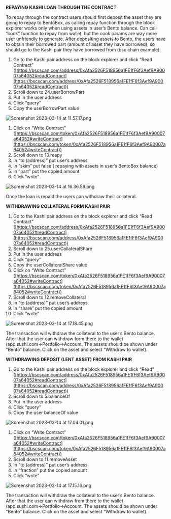 ********************************************************************************REPAYING KASHI LOAN THROUGH THE CONTRACT********************************************************************************

To repay through the contract users should first deposit the asset they are going to repay to BentoBox, as calling repay function through the block explorer works only when using assets in user’s Bento balance. Can call “cook” function to repay from wallet, but the cook params are way more user unfriendly to generate. After depositing assets to Bento, the users have to obtain their borrowed part (amount of asset they have borrowed), so should go to the Kashi pair they have borrowed from (bsc chain example):

1. Go to the Kashi pair address on the block explorer and click “Read Contract” ([https://bscscan.com/address/0xAfa2526F518956a1FE1fF6f3Aef9A90007a64052#readContract](https://bscscan.com/address/0xAfa2526F518956a1FE1fF6f3Aef9A90007a64052#readContract))
2. Scroll down to 24.userBorrowPart
3. Put in the user address
4. Click “query”
5. Copy the userBorrowPart value

![Screenshot 2023-03-14 at 11.57.17.png](https://github.com/CarpeCryptum/pics/blob/main/Screenshot%202023-03-14%20at%2011.57.17.png)

1. Click on “Write Contract” ([https://bscscan.com/token/0xAfa2526F518956a1FE1fF6f3Aef9A90007a64052#writeContract](https://bscscan.com/token/0xAfa2526F518956a1FE1fF6f3Aef9A90007a64052#writeContract))
2. Scroll down to 13.reapy
3. In “to (address)” put user’s address
4. In “skim” put  false ( repaying with assets in user’s BentoBox balance)
5. In “part” put the copied amount
6. Click “write”

![Screenshot 2023-03-14 at 16.36.58.png](https://github.com/CarpeCryptum/pics/blob/main/Screenshot%202023-03-14%20at%2012.05.45.png)

Once the loan is repaid the users can withdraw their collateral. 

****************************************************************************WITHDRAWING COLLATERAL FORM KASHI PAIR****************************************************************************

1. Go to the Kashi pair address on the block explorer and click “Read Contract” ([https://bscscan.com/address/0xAfa2526F518956a1FE1fF6f3Aef9A90007a64052#readContract](https://bscscan.com/address/0xAfa2526F518956a1FE1fF6f3Aef9A90007a64052#readContract))
2. Scroll down to 25.userCollateralShare
3. Put in the user address
4. Click “query”
5. Copy the userCollateralShare value
6. Click on “Write Contract” ([https://bscscan.com/token/0xAfa2526F518956a1FE1fF6f3Aef9A90007a64052#writeContract](https://bscscan.com/token/0xAfa2526F518956a1FE1fF6f3Aef9A90007a64052#writeContract))
7. Scroll down to 12.removeCollateral
8. In “to (address)” put user’s address
9. In “share” put the copied amount
10. Click “write”

![Screenshot 2023-03-14 at 17.18.45.png](https://github.com/CarpeCryptum/pics/blob/main/Screenshot%202023-03-14%20at%2017.18.45.png)

The transaction will withdraw the collateral to the user’s Bento balance. After that the user can withdraw form there to the wallet (app.sushi.com→Portfolio→Account. The assets should be shown under “Bento” balance. Click on the asset and select “Withdraw to wallet).

************************************************************************************************WITHDRAWING DEPOSIT (LENT ASSET) FROM KASHI PAIR************************************************************************************************

1. Go to the Kashi pair address on the block explorer and click “Read” ([https://bscscan.com/address/0xAfa2526F518956a1FE1fF6f3Aef9A90007a64052#readContract](https://bscscan.com/address/0xAfa2526F518956a1FE1fF6f3Aef9A90007a64052#readContract))
2. Scroll down to 5.balanceOf
3. Put in the user address
4. Click “query”
5. Copy the user balanceOf value

![Screenshot 2023-03-14 at 17.04.01.png](https://github.com/CarpeCryptum/pics/blob/main/Screenshot%202023-03-14%20at%2017.04.01.png)

1. Click on “Write Contract” ([https://bscscan.com/token/0xAfa2526F518956a1FE1fF6f3Aef9A90007a64052#writeContract](https://bscscan.com/token/0xAfa2526F518956a1FE1fF6f3Aef9A90007a64052#writeContract))
2. Scroll down to 11.removeAsset
3. In “to (address)” put user’s address
4. In “fraction” put the copied amount
5. Click “write”

![Screenshot 2023-03-14 at 17.15.16.png](https://github.com/CarpeCryptum/pics/blob/main/Screenshot%202023-03-14%20at%2017.15.16.png)

The transaction will withdraw the collateral to the user’s Bento balance. After that the user can withdraw from there to the wallet (app.sushi.com→Portfolio→Account. The assets should be shown under “Bento” balance. Click on the asset and select “Withdraw to wallet).
